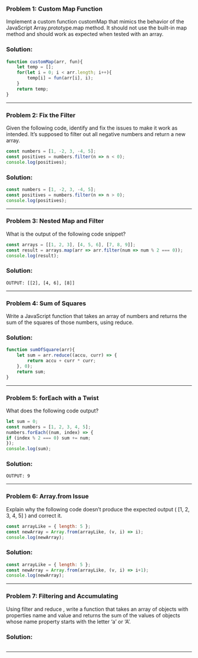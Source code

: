 ### Problem 1: Custom Map Function

Implement a custom function customMap that mimics the behavior of the JavaScript Array.prototype.map method. It should not use the built-in map method and should work as expected when tested with an array.

### Solution:

```js
function customMap(arr, fun){
    let temp = [];
    for(let i = 0; i < arr.length; i++){
        temp[i] = fun(arr[i], i);
    }
    return temp;
}
```
<hr/>


### Problem 2: Fix the Filter

Given the following code, identify and fix the issues to make it work as intended. It’s supposed to filter out all negative numbers and return a new array.

```js
const numbers = [1, -2, 3, -4, 5];
const positives = numbers.filter(n => n < 0);
console.log(positives);
```

### Solution:

```js
const numbers = [1, -2, 3, -4, 5];
const positives = numbers.filter(n => n > 0);
console.log(positives);
```
<hr/>


### Problem 3: Nested Map and Filter

What is the output of the following code snippet?

```js
const arrays = [[1, 2, 3], [4, 5, 6], [7, 8, 9]];
const result = arrays.map(arr => arr.filter(num => num % 2 === 0));
console.log(result);
```

### Solution:

`OUTPUT: [[2], [4, 6], [8]]`
<hr/>


### Problem 4: Sum of Squares

Write a JavaScript function that takes an array of numbers and returns the sum of the squares of
those numbers, using reduce.

### Solution:

```js
function sumOfSquare(arr){
    let sum = arr.reduce((accu, curr) => {
        return accu + curr * curr;
    }, 0);
    return sum;
}
```
<hr/>


### Problem 5: forEach with a Twist

What does the following code output?

```js
let sum = 0;
const numbers = [1, 2, 3, 4, 5];
numbers.forEach((num, index) => {
if (index % 2 === 0) sum += num;
});
console.log(sum);
```

### Solution:

`OUTPUT: 9`
<hr/>


### Problem 6: Array.from Issue

Explain why the following code doesn’t produce the expected output ( [1, 2, 3, 4, 5] ) and
correct it.

```js
const arrayLike = { length: 5 };
const newArray = Array.from(arrayLike, (v, i) => i);
console.log(newArray);
```

### Solution:

```js
const arrayLike = { length: 5 };
const newArray = Array.from(arrayLike, (v, i) => i+1);
console.log(newArray);
```
<hr/>


### Problem 7: Filtering and Accumulating

Using filter and reduce , write a function that takes an array of objects with properties name
and value and returns the sum of the values of objects whose name property starts with the letter
‘a’ or ‘A’.

### Solution:

```js

```
<hr/>